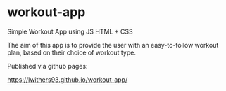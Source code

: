 # workout-app
Simple Workout App using JS HTML + CSS

The aim of this app is to provide the user with an easy-to-follow workout plan, based on their choice of workout type.

Published via github pages:

https://lwithers93.github.io/workout-app/
